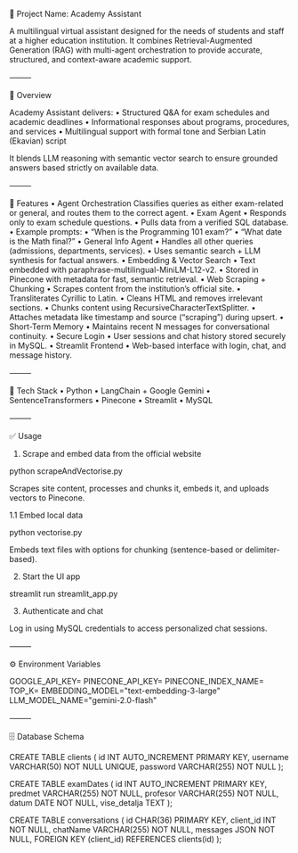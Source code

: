 📘 Project Name: Academy Assistant

A multilingual virtual assistant designed for the needs of students and staff at a higher education institution.
It combines Retrieval-Augmented Generation (RAG) with multi-agent orchestration to provide accurate, structured, and context-aware academic support.

⸻

🚀 Overview

Academy Assistant delivers:
	•	Structured Q&A for exam schedules and academic deadlines
	•	Informational responses about programs, procedures, and services
	•	Multilingual support with formal tone and Serbian Latin (Ekavian) script

It blends LLM reasoning with semantic vector search to ensure grounded answers based strictly on available data.

⸻

🧠 Features
	•	Agent Orchestration
Classifies queries as either exam-related or general, and routes them to the correct agent.
	•	Exam Agent
	•	Responds only to exam schedule questions.
	•	Pulls data from a verified SQL database.
	•	Example prompts:
	•	“When is the Programming 101 exam?”
	•	“What date is the Math final?”
	•	General Info Agent
	•	Handles all other queries (admissions, departments, services).
	•	Uses semantic search + LLM synthesis for factual answers.
	•	Embedding & Vector Search
	•	Text embedded with paraphrase-multilingual-MiniLM-L12-v2.
	•	Stored in Pinecone with metadata for fast, semantic retrieval.
	•	Web Scraping + Chunking
	•	Scrapes content from the institution’s official site.
	•	Transliterates Cyrillic to Latin.
	•	Cleans HTML and removes irrelevant sections.
	•	Chunks content using RecursiveCharacterTextSplitter.
	•	Attaches metadata like timestamp and source (“scraping”) during upsert.
	•	Short-Term Memory
	•	Maintains recent N messages for conversational continuity.
	•	Secure Login
	•	User sessions and chat history stored securely in MySQL.
	•	Streamlit Frontend
	•	Web-based interface with login, chat, and message history.

⸻

🧰 Tech Stack
	•	Python
	•	LangChain + Google Gemini
	•	SentenceTransformers
	•	Pinecone
	•	Streamlit
	•	MySQL

⸻

✅ Usage

1. Scrape and embed data from the official website

python scrapeAndVectorise.py

Scrapes site content, processes and chunks it, embeds it, and uploads vectors to Pinecone.

1.1 Embed local data

python vectorise.py

Embeds text files with options for chunking (sentence-based or delimiter-based).

2. Start the UI app

streamlit run streamlit_app.py

3. Authenticate and chat

Log in using MySQL credentials to access personalized chat sessions.

⸻

⚙️ Environment Variables

GOOGLE_API_KEY=
PINECONE_API_KEY=
PINECONE_INDEX_NAME=
TOP_K=
EMBEDDING_MODEL="text-embedding-3-large"
LLM_MODEL_NAME="gemini-2.0-flash"



⸻

🗄️ Database Schema

CREATE TABLE clients (
    id INT AUTO_INCREMENT PRIMARY KEY,
    username VARCHAR(50) NOT NULL UNIQUE,
    password VARCHAR(255) NOT NULL
);

CREATE TABLE examDates (
    id INT AUTO_INCREMENT PRIMARY KEY,
    predmet VARCHAR(255) NOT NULL,
    profesor VARCHAR(255) NOT NULL,
    datum DATE NOT NULL,
    vise_detalja TEXT
);

CREATE TABLE conversations (
    id CHAR(36) PRIMARY KEY,
    client_id INT NOT NULL,
    chatName VARCHAR(255) NOT NULL,
    messages JSON NOT NULL,
    FOREIGN KEY (client_id) REFERENCES clients(id)
);